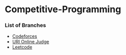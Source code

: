 # Competitive-Programming

### List of Branches
- [Codeforces](https://github.com/nayeemsweb/Competitive-Programming/tree/codeforces)
- [URI Online Judge](https://github.com/nayeemsweb/Competitive-Programming/tree/uri-online-judge)
- [Leetcode](https://github.com/nayeemsweb/Competitive-Programming/tree/leetcode)